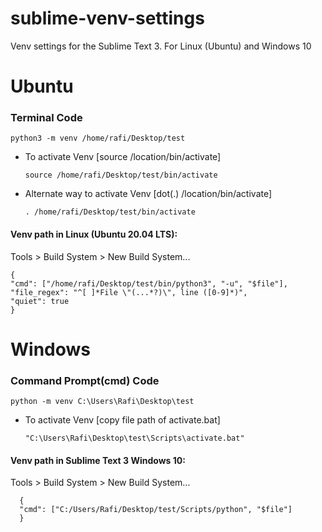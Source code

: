 # sublime-venv-settings
Venv settings for the Sublime Text 3. For Linux (Ubuntu) and Windows 10

# Ubuntu

### Terminal Code

    python3 -m venv /home/rafi/Desktop/test
    
* To activate Venv [source /location/bin/activate]

      source /home/rafi/Desktop/test/bin/activate
    
* Alternate way to activate Venv [dot(.) /location/bin/activate]

      . /home/rafi/Desktop/test/bin/activate

#### Venv path in Linux (Ubuntu 20.04 LTS):
   Tools > Build System > New Build System...

    {
    "cmd": ["/home/rafi/Desktop/test/bin/python3", "-u", "$file"],
    "file_regex": "^[ ]*File \"(...*?)\", line ([0-9]*)",
    "quiet": true
    }


# Windows 

### Command Prompt(cmd) Code

    python -m venv C:\Users\Rafi\Desktop\test
    
* To activate Venv [copy file path of activate.bat]

      "C:\Users\Rafi\Desktop\test\Scripts\activate.bat"

#### Venv path in Sublime Text 3 Windows 10:
   Tools > Build System > New Build System...
      
      {
      "cmd": ["C:/Users/Rafi/Desktop/test/Scripts/python", "$file"]
      }


